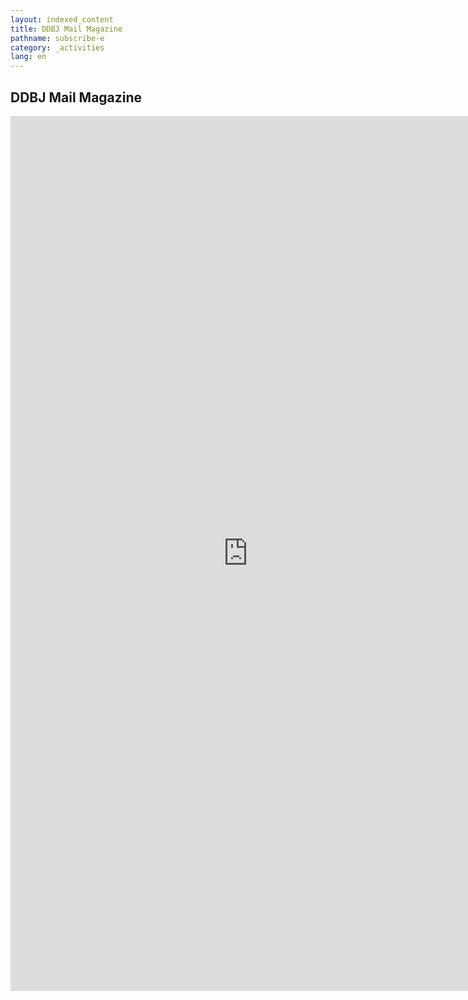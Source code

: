 ```yaml
---
layout: indexed_content
title: DDBJ Mail Magazine
pathname: subscribe-e
category: _activities
lang: en
---
```


## DDBJ Mail Magazine

<iframe src="https://docs.google.com/forms/d/e/1FAIpQLSezuApfw_a0Rjh0JBJEseW5QVdBE3TZQ3-ixoAJUo2CUVW8eA/viewform?embedded=true" width="760" height="1400" frameborder="0" marginheight="0" marginwidth="0"></iframe>